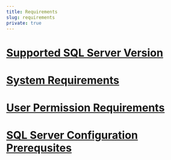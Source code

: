 ```yaml
---
title: Requirements
slug: requirements
private: true
---
```


# [Supported SQL Server Version](supported-sql-servers.md)  
# [System Requirements](system-requirements.md)  
# [User Permission Requirements](user-permission-requirements.md)  
# [SQL Server Configuration Prerequsites](sql-server-configuration.md)